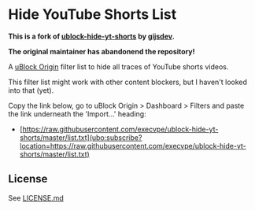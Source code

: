# Hide YouTube Shorts List

**This is a fork of [ublock-hide-yt-shorts](https://github.com/gijsdev/ublock-hide-yt-shorts) by
[gijsdev](https://github.com/gijsdev).**

**The original maintainer has abandonend the repository!**

A [uBlock Origin](https://github.com/gorhill/uBlock) filter list to hide all traces of YouTube shorts videos.

This filter list might work with other content blockers, but I haven't looked into that (yet).

Copy the link below, go to uBlock Origin > Dashboard > Filters and paste the link underneath the 'Import...' heading:
- [https://raw.githubusercontent.com/execvpe/ublock-hide-yt-shorts/master/list.txt](ubo:subscribe?location=https://raw.githubusercontent.com/execvpe/ublock-hide-yt-shorts/master/list.txt)

## License

See [LICENSE.md](LICENSE.md)
